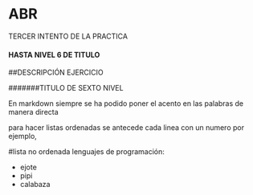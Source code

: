 # ABR
TERCER INTENTO DE LA PRACTICA
#### HASTA NIVEL 6 DE TITULO

##DESCRIPCIÓN
EJERCICIO

#######TITULO DE SEXTO NIVEL 

En markdown siempre se ha podido poner el acento en las palabras de manera directa


para hacer listas ordenadas se antecede cada linea con un numero 
por ejemplo, 

#lista no ordenada
lenguajes de programación:

* ejote
* pipi
* calabaza


